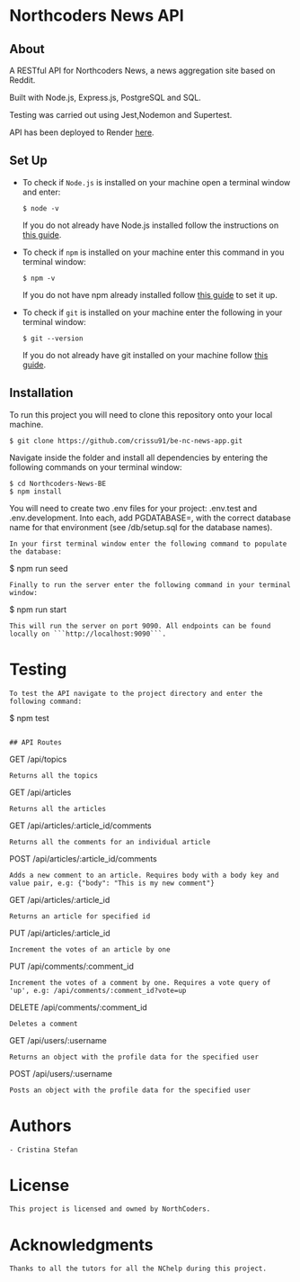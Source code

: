 # Northcoders News API

## About

A RESTful API for Northcoders News, a news aggregation site based on Reddit. 

Built with Node.js, Express.js, PostgreSQL and SQL.

Testing was carried out using Jest,Nodemon and Supertest.

API has been deployed to Render [here](https://northcoders-news-y3ly.onrender.com).

## Set Up

- To check if ```Node.js``` is installed on your machine open a terminal window and enter:
  ```
  $ node -v
  ```
  If you do not already have Node.js installed follow the instructions on [this guide](https://nodejs.org/en/download/package-manager/).

- To check if ```npm``` is installed on your machine enter this command in you terminal window: 
  ```
  $ npm -v
  ```
  If you do not have npm already installed follow [this guide](https://www.npmjs.com/get-npm) to set it up.

- To check if ```git``` is installed on your machine enter the following in your terminal window: 
  ```
  $ git --version
  ```
  If you do not already have git installed on your machine follow [this guide](https://git-scm.com/).


## Installation

To run this project you will need to clone this repository onto your local machine.
  ```
  $ git clone https://github.com/crissu91/be-nc-news-app.git
  ```
Navigate inside the folder and install all dependencies by entering the following commands on your terminal window:
  ```
  $ cd Northcoders-News-BE
  $ npm install

  ```
You will need to create two .env files for your project: .env.test and .env.development. Into each, add PGDATABASE=, with the correct database name for that environment (see /db/setup.sql for the database names).
  ```
In your first terminal window enter the following command to populate the database: 
  ```
  $ npm run seed
  ```
Finally to run the server enter the following command in your terminal window: 
  ```
  $ npm run start
  ```
This will run the server on port 9090. All endpoints can be found locally on ```http://localhost:9090```.
 ```
# Testing
 ```
To test the API navigate to the project directory and enter the following command:
  ```
  $ npm test
  ```

## API Routes
```
GET /api/topics
```
Returns all the topics

```
GET /api/articles
```
Returns all the articles

```
GET /api/articles/:article_id/comments
```
Returns all the comments for an individual article

```
POST /api/articles/:article_id/comments
```
Adds a new comment to an article. Requires body with a body key and value pair, e.g: {"body": "This is my new comment"}

```
GET /api/articles/:article_id
```
Returns an article for specified id

```
PUT /api/articles/:article_id
```
Increment the votes of an article by one
```
PUT /api/comments/:comment_id
```
Increment the votes of a comment by one. Requires a vote query of 'up', e.g: /api/comments/:comment_id?vote=up
```
DELETE /api/comments/:comment_id
```
Deletes a comment
```
GET /api/users/:username
```
Returns an object with the profile data for the specified user
```
POST /api/users/:username
```
Posts an object with the profile data for the specified user

 ```
# Authors
 ```
- Cristina Stefan
 ```
# License
 ```
This project is licensed and owned by NorthCoders.
 ```
# Acknowledgments
 ```
Thanks to all the tutors for all the NChelp during this project.
 ```
